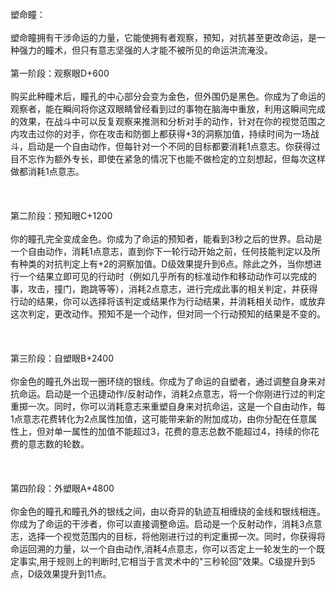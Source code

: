 <title>塑命瞳</title>
<meta name="GENERATOR" content="WinCHM">
<meta http-equiv="Content-Type" content="text/html; charset=gb2312">
<br>塑命瞳：
<br>
<br>塑命瞳拥有干涉命运的力量，它能使拥有者观察，预知，对抗甚至更改命运，是一种强力的瞳术，但只有意志坚强的人才能不被所见的命运洪流淹没。
<br>
<br>第一阶段：观察眼D+600
<br>
<br>购买此种瞳术后，瞳孔的中心部分会变为金色，但外围仍是黑色。你成为了命运的观察者，能在瞬间将你这双眼睛曾经看到过的事物在脑海中重放，利用这瞬间完成的效果，在战斗中可以反复观察来推测和分析对手的动作，针对在你的视觉范围之内攻击过你的对手，你在攻击和防御上都获得+3的洞察加值，持续时间为一场战斗，启动是一个自由动作，但每针对一个不同的目标都要消耗1点意志。你获得过目不忘作为额外专长，即使在紧急的情况下也能不做检定的立刻想起，但每次这样做都消耗1点意志。
<br>
<br> 
<br>
<br>第二阶段：预知眼C+1200
<br>
<br>你的瞳孔完全变成金色。你成为了命运的预知者，能看到3秒之后的世界。启动是一个自由动作，消耗1点意志，直到你下一轮行动开始之前，任何技能判定以及所有种类的对抗判定上有+2的洞察加值。D级效果提升到6点。除此之外，当你想进行一个结果立即可见的行动时（例如几乎所有的标准动作和移动动作可以完成的事，攻击，撞门，跑跳等等），消耗2点意志，进行完成此事的相关判定，并获得行动的结果，你可以选择将该判定或结果作为行动结果，并消耗相关动作，或放弃这次判定，更改动作。预知不是一个动作，但对同一个行动预知的结果是不变的。
<br>
<br> 
<br>
<br>第三阶段：自塑眼B+2400
<br>
<br>你金色的瞳孔外出现一圈环绕的银线。你成为了命运的自塑者，通过调整自身来对抗命运。启动是一个迅捷动作/反射动作，消耗2点意志，将一个你刚进行过的判定重掷一次。同时，你可以消耗意志来重塑自身来对抗命运，这是一个自由动作，每1点意志花费转化为2点属性加值，这可能带来新的附加成功，由你分配在任意属性上，但对单一属性的加值不能超过3，花费的意志总数不能超过4，持续的你花费的意志数的轮数。
<br>
<br> 
<br>
<br>第四阶段：外塑眼A+4800
<br>
<br>你金色的瞳孔和瞳孔外的银线之间，由以奇异的轨迹互相缠绕的金线和银线相连。你成为了命运的干涉者，你可以直接调整命运。启动是一个反射动作，消耗3点意志，选择一个视觉范围内的目标，将他刚进行过的判定重掷一次。同时，你获得将命运回溯的力量，以一个自由动作,消耗4点意志，你可以否定上一轮发生的一个既定事实,用于规则上的判断时,它相当于言灵术中的"三秒轮回"效果。C级提升到5点，D级效果提升到11点。
<br>
<br>